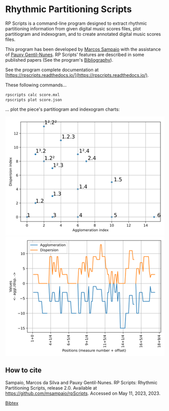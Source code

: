 # Rhythmic Partitioning Scripts

RP Scripts is a command-line program designed to extract rhythmic partitioning information from given digital music scores files, plot partitiogram and indexogram, and to create annotated digital music scores files.

This program has been developed by [Marcos Sampaio](https://marcos.sampaio.me) with the assistance of [Pauxy Gentil-Nunes](https://pauxy.net). RP Scripts' features are described in some published papers (See the program's [Bibliography](https://rpscripts.readthedocs.io/en/latest/bibliography.html)).

See the program complete documentation at [https://rpscripts.readthedocs.io/](https://rpscripts.readthedocs.io/).

These following commands...

    rpscripts calc score.mxl
    rpscripts plot score.json

... plot the piece's partitiogram and indexogram charts:

![](examples/schumann-opus48no2-simple-partitiogram.svg)
![](examples/schumann-opus48no2-simple-indexogram.svg)

## How to cite

Sampaio, Marcos da Silva and Pauxy Gentil-Nunes. RP Scripts: Rhythmic Partitioning Scripts, release 2.0. Available at https://github.com/msampaio/rpScripts. Accessed on May 11, 2023, 2023.

[Bibtex](bibtex.bib)